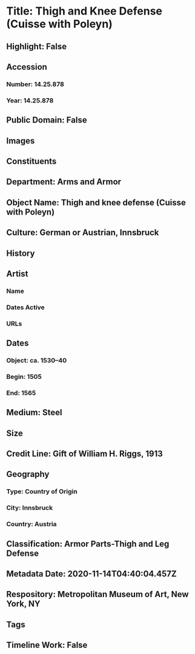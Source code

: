 # Title: Thigh and Knee Defense (Cuisse with Poleyn)
## Highlight: False
## Accession
### Number: 14.25.878
### Year: 14.25.878
## Public Domain: False
## Images
## Constituents
## Department: Arms and Armor
## Object Name: Thigh and knee defense (Cuisse with Poleyn)
## Culture: German or Austrian, Innsbruck
## History
## Artist
### Name
### Dates Active
### URLs
## Dates
### Object: ca. 1530–40
### Begin: 1505
### End: 1565
## Medium: Steel
## Size
## Credit Line: Gift of William H. Riggs, 1913
## Geography
### Type: Country of Origin
### City: Innsbruck
### Country: Austria
## Classification: Armor Parts-Thigh and Leg Defense
## Metadata Date: 2020-11-14T04:40:04.457Z
## Respository: Metropolitan Museum of Art, New York, NY
## Tags
## Timeline Work: False